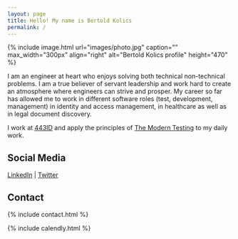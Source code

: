 ```yaml
---
layout: page
title: Hello! My name is Bertold Kolics
permalink: /
---
```


{% include image.html url="images/photo.jpg" caption="" max_width="300px" align="right" alt="Bertold Kolics profile" height="470" %}

I am an engineer at heart who enjoys solving both technical non-technical problems. I am a true believer of servant leadership and work hard to create an atmosphere where engineers can strive and prosper. My career so far has allowed me to work in different software roles (test, development, management) in identity and access management, in healthcare as well as in legal document discovery.

I work at [443ID](https://www.443id.com) and apply the principles of [The Modern Testing](https://moderntesting.org) to my daily work.

## Social Media

[LinkedIn] \| [Twitter]

[Twitter]: https://twitter.com/bkolics
[LinkedIn]: https://linkedin.com/in/bertold

## Contact

{% include contact.html %}

{% include calendly.html %}


